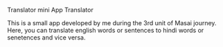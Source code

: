 Translator mini App Translator

This is a small app developed by me during the 3rd unit of Masai journey. Here, you can translate english words or sentences to hindi words or senetences and vice versa.


